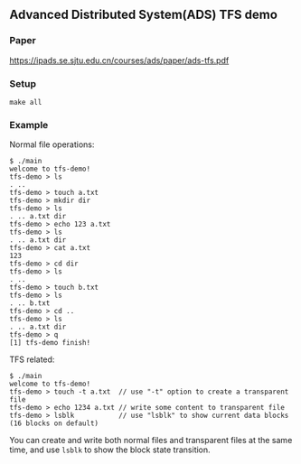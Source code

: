 ## Advanced Distributed System(ADS) TFS demo

### Paper

https://ipads.se.sjtu.edu.cn/courses/ads/paper/ads-tfs.pdf


### Setup

```
make all
```

### Example

Normal file operations:

```
$ ./main
welcome to tfs-demo!
tfs-demo > ls
. .. 
tfs-demo > touch a.txt
tfs-demo > mkdir dir
tfs-demo > ls
. .. a.txt dir 
tfs-demo > echo 123 a.txt
tfs-demo > ls
. .. a.txt dir 
tfs-demo > cat a.txt
123
tfs-demo > cd dir
tfs-demo > ls
. .. 
tfs-demo > touch b.txt
tfs-demo > ls
. .. b.txt 
tfs-demo > cd ..
tfs-demo > ls
. .. a.txt dir 
tfs-demo > q 
[1] tfs-demo finish!
```

TFS related:

```
$ ./main
welcome to tfs-demo!
tfs-demo > touch -t a.txt  // use "-t" option to create a transparent file
tfs-demo > echo 1234 a.txt // write some content to transparent file
tfs-demo > lsblk           // use "lsblk" to show current data blocks (16 blocks on default)
```

You can create and write both normal files and transparent files at the same time, and use `lsblk` to show the block state transition.
